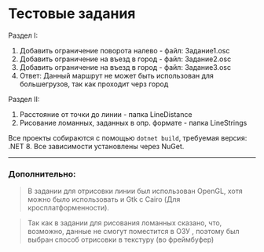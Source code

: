 # Тестовые задания

Раздел I:

1) Добавить ограничение поворота налево - файл: Задание1.osc
2) Добавить ограничение на въезд в город - файл: Задание2.osc
3) Добавить ограничение на въезд в город - файл: Задание3.osc
4) Ответ: Данный маршрут не может быть использован для большегрузов, так как проходит черз город

Раздел II:

1) Расстояние от точки до линии - папка LineDistance
2) Рисование ломанных, заданных в опр. формате - папка LineStrings

Все проекты собираются с помощью `dotnet build`, требуемая версия: .NET 8. Все зависимости установлены через NuGet.

____

### Дополнительно:

> В задании для отрисовки линии был использован OpenGL, хотя можно было использовать и Gtk с Cairo (Для кросплатформенности).

> Так как в задании для рисования ломанных сказано, что, возможно, данные не смогут поместится в ОЗУ , поэтому был выбран способ отрисовки в текстуру (во фреймбуфер)